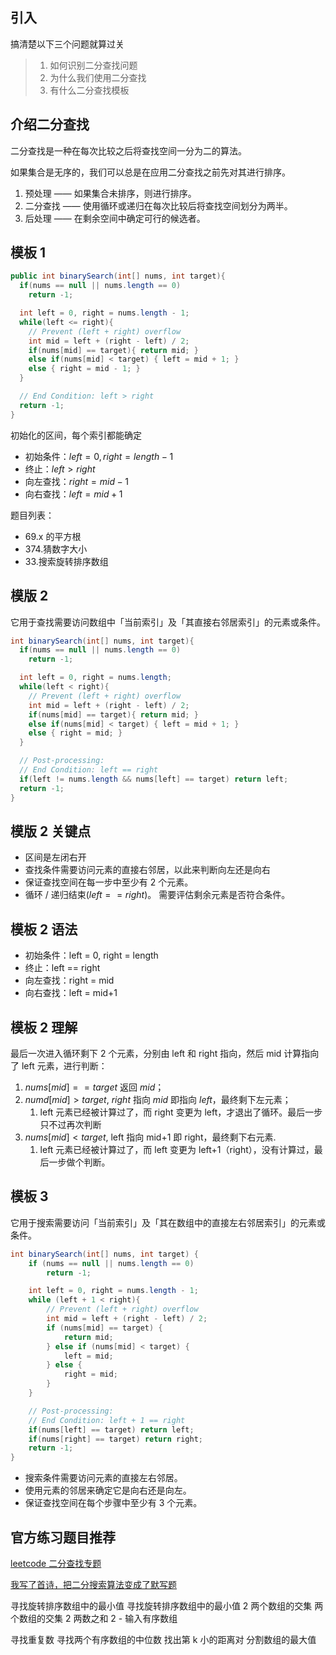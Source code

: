 
## 引入
搞清楚以下三个问题就算过关

> 1. 如何识别二分查找问题
> 2. 为什么我们使用二分查找
> 3. 有什么二分查找模板


## 介绍二分查找

二分查找是一种在每次比较之后将查找空间一分为二的算法。

如果集合是无序的，我们可以总是在应用二分查找之前先对其进行排序。


1. 预处理 —— 如果集合未排序，则进行排序。
2. 二分查找 —— 使用循环或递归在每次比较后将查找空间划分为两半。
3. 后处理 —— 在剩余空间中确定可行的候选者。


## 模板 1

```java
public int binarySearch(int[] nums, int target){
  if(nums == null || nums.length == 0)
    return -1;

  int left = 0, right = nums.length - 1;
  while(left <= right){
    // Prevent (left + right) overflow
    int mid = left + (right - left) / 2;
    if(nums[mid] == target){ return mid; }
    else if(nums[mid] < target) { left = mid + 1; }
    else { right = mid - 1; }
  }

  // End Condition: left > right
  return -1;
}

```

初始化的区间，每个索引都能确定

- 初始条件：$left = 0, right = length-1$
- 终止：$left > right$
- 向左查找：$right = mid-1$
- 向右查找：$left = mid+1$

题目列表：
- 69.x 的平方根
- 374.猜数字大小
- 33.搜索旋转排序数组


## 模版 2

它用于查找需要访问数组中「当前索引」及「其直接右邻居索引」的元素或条件。

```java
int binarySearch(int[] nums, int target){
  if(nums == null || nums.length == 0)
    return -1;

  int left = 0, right = nums.length;
  while(left < right){
    // Prevent (left + right) overflow
    int mid = left + (right - left) / 2;
    if(nums[mid] == target){ return mid; }
    else if(nums[mid] < target) { left = mid + 1; }
    else { right = mid; }
  }

  // Post-processing:
  // End Condition: left == right
  if(left != nums.length && nums[left] == target) return left;
  return -1;
}
```
## 模版 2 关键点

- 区间是左闭右开
- 查找条件需要访问元素的直接右邻居，以此来判断向左还是向右
- 保证查找空间在每一步中至少有 2 个元素。
- 循环 / 递归结束($left==right$)。 需要评估剩余元素是否符合条件。

## 模板 2 语法
- 初始条件：left = 0, right = length
- 终止：left == right
- 向左查找：right = mid
- 向右查找：left = mid+1

## 模板 2 理解
最后一次进入循环剩下 2 个元素，分别由 left 和 right 指向，然后 mid 计算指向了 left 元素，进行判断：
1. $nums[mid] == target$ 返回 $mid$；
2. $numd[mid] > target$, $right$ 指向 $mid$ 即指向 $left$，最终剩下左元素；
   1. left 元素已经被计算过了，而 right 变更为 left，才退出了循环。最后一步只不过再次判断
3. $nums[mid] < target$, left 指向 mid+1 即 right，最终剩下右元素.
   1. left 元素已经被计算过了，而 left 变更为 left+1（right），没有计算过，最后一步做个判断。



## 模板 3

它用于搜索需要访问「当前索引」及「其在数组中的直接左右邻居索引」的元素或条件。

```java
int binarySearch(int[] nums, int target) {
    if (nums == null || nums.length == 0)
        return -1;

    int left = 0, right = nums.length - 1;
    while (left + 1 < right){
        // Prevent (left + right) overflow
        int mid = left + (right - left) / 2;
        if (nums[mid] == target) {
            return mid;
        } else if (nums[mid] < target) {
            left = mid;
        } else {
            right = mid;
        }
    }

    // Post-processing:
    // End Condition: left + 1 == right
    if(nums[left] == target) return left;
    if(nums[right] == target) return right;
    return -1;
}
```


- 搜索条件需要访问元素的直接左右邻居。
- 使用元素的邻居来确定它是向右还是向左。
- 保证查找空间在每个步骤中至少有 3 个元素。

## 官方练习题目推荐

[leetcode 二分查找专题](https://leetcode.cn/leetbook/read/binary-search/x9jdd5/)

[我写了首诗，把二分搜索算法变成了默写题](https://labuladong.online/algo/essential-technique/binary-search-framework/)

寻找旋转排序数组中的最小值
寻找旋转排序数组中的最小值 2
两个数组的交集
两个数组的交集 2
两数之和 2 - 输入有序数组

寻找重复数
寻找两个有序数组的中位数
找出第 k 小的距离对
分割数组的最大值